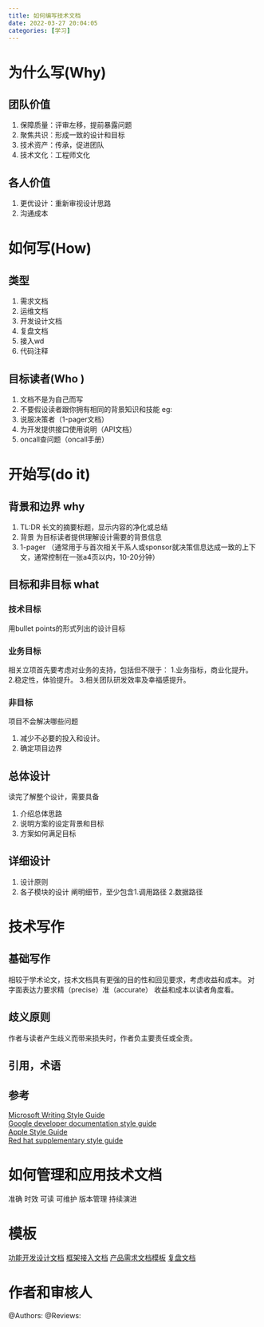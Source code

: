 ```yaml
---
title: 如何编写技术文档
date: 2022-03-27 20:04:05
categories: [学习]
---
```

# 为什么写(Why)
## 团队价值
1. 保障质量：评审左移，提前暴露问题
2. 聚焦共识：形成一致的设计和目标
3. 技术资产：传承，促进团队
4. 技术文化：工程师文化
## 各人价值
1. 更优设计：重新审视设计思路
2. 沟通成本
# 如何写(How)
## 类型
1. 需求文档
2. 运维文档
3. 开发设计文档
4. 复盘文档
5. 接入wd
6. 代码注释
## 目标读者(Who )
1. 文档不是为自己而写
2. 不要假设读者跟你拥有相同的背景知识和技能
eg: 
1. 说服决策者（1-pager文档）
2. 为开发提供接口使用说明（API文档）
3. oncall查问题（oncall手册）

# 开始写(do it)
## 背景和边界  why
1. TL:DR
长文的摘要标题，显示内容的净化或总结
2. 背景
为目标读者提供理解设计需要的背景信息
3. 1-pager
（通常用于与首次相关干系人或sponsor就决策信息达成一致的上下文，通常控制在一张a4页以内，10-20分钟）

## 目标和非目标 what
### 技术目标
用bullet points的形式列出的设计目标
### 业务目标
相关立项首先要考虑对业务的支持，包括但不限于： 1.业务指标，商业化提升。 2.稳定性，体验提升。 3.相关团队研发效率及幸福感提升。
### 非目标
项目不会解决哪些问题
1. 减少不必要的投入和设计。
2. 确定项目边界

## 总体设计
读完了解整个设计，需要具备
1. 介绍总体思路
2. 说明方案的设定背景和目标
3. 方案如何满足目标
## 详细设计
1. 设计原则
2. 各子模块的设计 阐明细节，至少包含1.调用路径 2.数据路径
# 技术写作
## 基础写作
相较于学术论文，技术文档具有更强的目的性和回见要求，考虑收益和成本。
对字面表达力要求精（precise）准（accurate）
收益和成本以读者角度看。
## 歧义原则
作者与读者产生歧义而带来损失时，作者负主要责任或全责。
## 引用，术语
## 参考
[Microsoft Writing Style Guide](https://learn.microsoft.com/en-us/style-guide/welcome/)  
[Google developer documentation style guide](https://developers.google.com/tech-writing)  
[Apple Style Guide](https://support.apple.com/guide/applestyleguide/welcome/web)  
[Red hat supplementary style guide](https://learn.microsoft.com/en-us/style-guide/welcome/)  

# 如何管理和应用技术文档
准确 时效 可读 可维护 版本管理 持续演进

# 模板
[功能开发设计文档](https://git.woa.com/depot/tencent2/blob/master/t2doc/devguide/templates/DEVSPEC.md)
[框架接入文档](https://hippyjs.org/#/guide/integration)
[产品需求文档模板](https://git.woa.com/depot/tencent2/blob/master/t2doc/devguide/templates/PRD.md)
[复盘文档](https://git.woa.com/depot/tencent2/blob/master/t2doc/devguide/templates/POSTMORTEM.md)

# 作者和审核人
@Authors:
@Reviews: